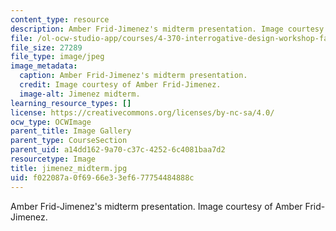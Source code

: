 ```yaml
---
content_type: resource
description: Amber Frid-Jimenez's midterm presentation. Image courtesy of Amber Frid-Jimenez.
file: /ol-ocw-studio-app/courses/4-370-interrogative-design-workshop-fall-2005/f022087a0f6966e33ef677754484888c_jimenez_midterm.jpg
file_size: 27289
file_type: image/jpeg
image_metadata:
  caption: Amber Frid-Jimenez's midterm presentation.
  credit: Image courtesy of Amber Frid-Jimenez.
  image-alt: Jimenez midterm.
learning_resource_types: []
license: https://creativecommons.org/licenses/by-nc-sa/4.0/
ocw_type: OCWImage
parent_title: Image Gallery
parent_type: CourseSection
parent_uid: a14dd162-9a70-c37c-4252-6c4081baa7d2
resourcetype: Image
title: jimenez_midterm.jpg
uid: f022087a-0f69-66e3-3ef6-77754484888c
---
```

Amber Frid-Jimenez's midterm presentation. Image courtesy of Amber Frid-Jimenez.